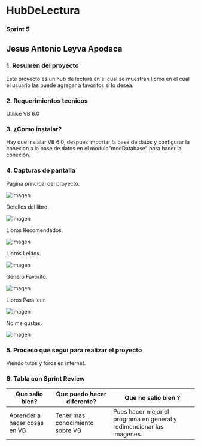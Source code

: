 # HubDeLectura

### Sprint 5

## Jesus Antonio Leyva Apodaca

### 1. Resumen del proyecto 
Este proyecto es un hub de lectura en el cual se muestran libros en el cual el usuario las puede agregar a favoritos si lo desea.
### 2. Requerimientos tecnicos 
Utilice VB 6.0

### 3. ¿Como instalar?
Hay que instalar VB 6.0, despues importar la base de datos y configurar la conexion a la base de datos en el modulo"modDatabase" para hacer la conexión.
### 4. Capturas de pantalla 

Pagina principal del proyecto.

![imagen](https://github.com/user-attachments/assets/dc01ef35-5986-45c1-85e8-fc797c3cc61f)

Detelles del libro.

![imagen](https://github.com/user-attachments/assets/566943dd-5f99-48bb-9ae0-e0e396372ef7)

Libros Recomendados.

![imagen](https://github.com/user-attachments/assets/5ddc1639-134a-4bca-bac5-f775aa24f1fc)

Libros Leidos.

![imagen](https://github.com/user-attachments/assets/643170d5-53dd-4665-9c48-3c0d11a49a01)

Genero Favorito.

![imagen](https://github.com/user-attachments/assets/e7e496a4-baa8-4b1f-85a2-981e0a2ae628)

Libros Para leer.

![imagen](https://github.com/user-attachments/assets/535d2c0a-135f-4897-8fa1-b9277c9e046c)

No me gustas.

![imagen](https://github.com/user-attachments/assets/1fc4ef38-c287-45d2-9ff1-f6f1981eade6)



### 5. Proceso que seguí para realizar el proyecto
Viendo tutos y foros en internet.

### 6. Tabla con Sprint Review 

| Que salio bien? | Que puedo hacer diferente? | Que no salio bien ? |
------------------|----------------------------|-----------------------
| Aprender a hacer cosas en VB |Tener mas conocimiento sobre VB  | Pues hacer mejor el programa en general y redimencionar las imagenes.|
